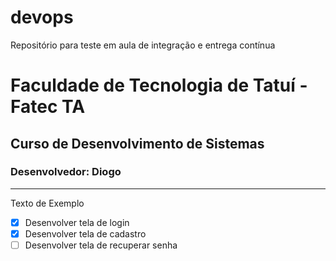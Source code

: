 # devops
Repositório para teste em aula de integração e entrega contínua

# Faculdade de Tecnologia de Tatuí - Fatec TA
## Curso de Desenvolvimento de Sistemas

### Desenvolvedor: Diogo

---

Texto de Exemplo

- [x] Desenvolver tela de login
- [x] Desenvolver tela de cadastro
- [ ] Desenvolver tela de recuperar senha
